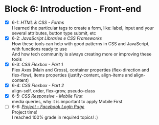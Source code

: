 # Block 6: Introduction - Front-end

- [x] 6-1: _HTML & CSS - Forms_  
I learned the particular tags to create a form, like: label, input and your several attributes, button type submit, etc  
- [x] 6-2: _JavaScript Libraries e CSS Frameworks_  
How these tools can help with good patterns in CSS and JavaScript, with functions ready to use  
And how tech community is always creating more or improving these tools  
- [x] 6-3: _CSS Flexbox - Part 1_  
Flex Axes (Main and Cross), container properties (flex-direction and flex-flow), items properties (justify-content, align-items and align-content)  
- [x] 6-4: _CSS Flexbox - Part 2_  
align-self, order, flex-grow, pseudo-class  
- [x] 6-5: _CSS Responsive - Mobile First_  
media queries, why it is important to apply Mobile First  
- [ ] 6-6: _[Project - Facebook LogIn Page]()_  
Project time!  
I reached 100% grade in required topics! :)

